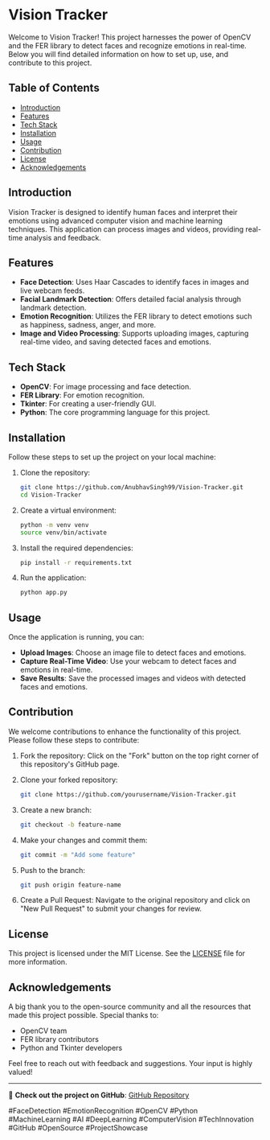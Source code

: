 # Vision Tracker

Welcome to Vision Tracker! This project harnesses the power of OpenCV and the FER library to detect faces and recognize emotions in real-time. Below you will find detailed information on how to set up, use, and contribute to this project.


## Table of Contents
- [Introduction](#introduction)
- [Features](#features)
- [Tech Stack](#tech-stack)
- [Installation](#installation)
- [Usage](#usage)
- [Contribution](#contribution)
- [License](#license)
- [Acknowledgements](#acknowledgements)

## Introduction
Vision Tracker is designed to identify human faces and interpret their emotions using advanced computer vision and machine learning techniques. This application can process images and videos, providing real-time analysis and feedback.

## Features
- **Face Detection**: Uses Haar Cascades to identify faces in images and live webcam feeds.
- **Facial Landmark Detection**: Offers detailed facial analysis through landmark detection.
- **Emotion Recognition**: Utilizes the FER library to detect emotions such as happiness, sadness, anger, and more.
- **Image and Video Processing**: Supports uploading images, capturing real-time video, and saving detected faces and emotions.

## Tech Stack
- **OpenCV**: For image processing and face detection.
- **FER Library**: For emotion recognition.
- **Tkinter**: For creating a user-friendly GUI.
- **Python**: The core programming language for this project.

## Installation
Follow these steps to set up the project on your local machine:

1. Clone the repository:
    ```sh
    git clone https://github.com/AnubhavSingh99/Vision-Tracker.git
    cd Vision-Tracker
    ```

2. Create a virtual environment:
    ```sh
    python -m venv venv
    source venv/bin/activate
    ```

3. Install the required dependencies:
    ```sh
    pip install -r requirements.txt
    ```

4. Run the application:
    ```sh
    python app.py
    ```

## Usage
Once the application is running, you can:
- **Upload Images**: Choose an image file to detect faces and emotions.
- **Capture Real-Time Video**: Use your webcam to detect faces and emotions in real-time.
- **Save Results**: Save the processed images and videos with detected faces and emotions.

## Contribution
We welcome contributions to enhance the functionality of this project. Please follow these steps to contribute:

1. Fork the repository:
    Click on the "Fork" button on the top right corner of this repository's GitHub page.

2. Clone your forked repository:
    ```sh
    git clone https://github.com/yourusername/Vision-Tracker.git
    ```

3. Create a new branch:
    ```sh
    git checkout -b feature-name
    ```

4. Make your changes and commit them:
    ```sh
    git commit -m "Add some feature"
    ```

5. Push to the branch:
    ```sh
    git push origin feature-name
    ```

6. Create a Pull Request:
    Navigate to the original repository and click on "New Pull Request" to submit your changes for review.

## License
This project is licensed under the MIT License. See the [LICENSE](LICENSE) file for more information.

## Acknowledgements
A big thank you to the open-source community and all the resources that made this project possible. Special thanks to:
- OpenCV team
- FER library contributors
- Python and Tkinter developers

Feel free to reach out with feedback and suggestions. Your input is highly valued!

---

🔗 **Check out the project on GitHub**: [GitHub Repository](https://github.com/AnubhavSingh99/Vision-Tracker.git)

#FaceDetection #EmotionRecognition #OpenCV #Python #MachineLearning #AI #DeepLearning #ComputerVision #TechInnovation #GitHub #OpenSource #ProjectShowcase
```
